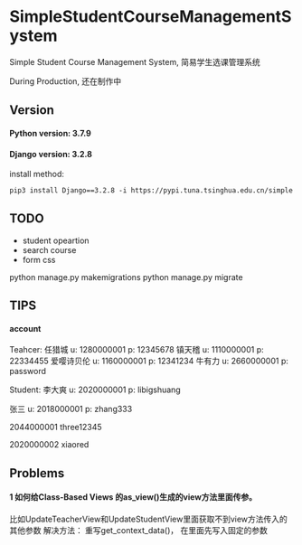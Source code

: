 # SimpleStudentCourseManagementSystem
Simple Student Course Management System, 简易学生选课管理系统

During Production, 还在制作中

## Version
#### Python version: 3.7.9
#### Django version: 3.2.8
install method:
```txt
pip3 install Django==3.2.8 -i https://pypi.tuna.tsinghua.edu.cn/simple
```

## TODO
- student opeartion
- search course
- form css



python manage.py makemigrations
python manage.py migrate

## TIPS
#### account
Teahcer:
任猎城
u: 1280000001
p: 12345678
镇天稽
u: 1110000001
p: 22334455
爱嘤诗贝伦
u: 1160000001
p: 12341234
牛有力
u: 2660000001
p: password



Student:
李大爽
u: 2020000001
p: libigshuang

张三
u: 2018000001
p: zhang333


2044000001
three12345

2020000002
xiaored



## Problems
#### 1 如何给Class-Based Views 的as_view()生成的view方法里面传参。
比如UpdateTeacherView和UpdateStudentView里面获取不到view方法传入的其他参数
解决方法： 重写get_context_data()， 在里面先写入固定的参数